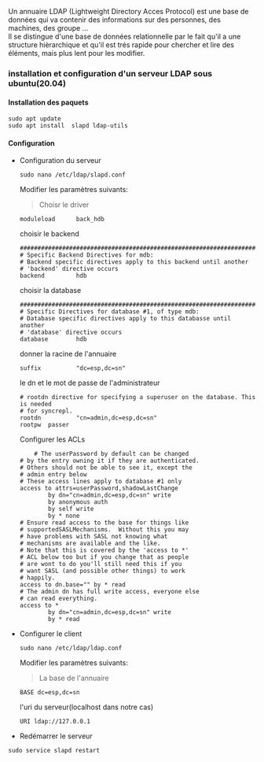 Un annuaire LDAP (Lightweight Directory Acces Protocol) est une base de données qui va contenir des informations sur des personnes, des machines, des groupe ...  
Il se distingue d'une base de données relationnelle par le fait qu'il a une structure hièrarchique et qu'il est trés rapide pour chercher et lire des éléments, mais plus lent pour les modifier.    
### installation et configuration d'un serveur LDAP sous ubuntu(20.04)

#### Installation des paquets

``` shell
sudo apt update
sudo apt install  slapd ldap-utils
```
#### Configuration

- Configuration du serveur
    ``` shell
    sudo nano /etc/ldap/slapd.conf
    ```
    Modifier les paramètres suivants:
    >Choisr le driver
    ``` shell
    moduleload      back_hdb
    ```
    choisir le backend
    ``` shell
    #######################################################################
    # Specific Backend Directives for mdb:
    # Backend specific directives apply to this backend until another
    # 'backend' directive occurs
    backend         hdb
    ```
    choisir la database
    ```shell
    #######################################################################
    # Specific Directives for database #1, of type mdb:
    # Database specific directives apply to this databasse until another
    # 'database' directive occurs
    database        hdb
    ```
    donner la racine de l'annuaire
    ``` shell
    suffix          "dc=esp,dc=sn"
    ```
    le dn et le mot de passe de l'administrateur
    ``` shell
    # rootdn directive for specifying a superuser on the database. This is needed
    # for syncrepl.
    rootdn          "cn=admin,dc=esp,dc=sn"
    rootpw  passer
    ```
    Configurer les ACLs
    ``` shell
        # The userPassword by default can be changed
    # by the entry owning it if they are authenticated.
    # Others should not be able to see it, except the
    # admin entry below
    # These access lines apply to database #1 only
    access to attrs=userPassword,shadowLastChange
            by dn="cn=admin,dc=esp,dc=sn" write
            by anonymous auth
            by self write
            by * none
    # Ensure read access to the base for things like
    # supportedSASLMechanisms.  Without this you may
    # have problems with SASL not knowing what
    # mechanisms are available and the like.
    # Note that this is covered by the 'access to *'
    # ACL below too but if you change that as people
    # are wont to do you'll still need this if you
    # want SASL (and possible other things) to work 
    # happily.
    access to dn.base="" by * read
    # The admin dn has full write access, everyone else
    # can read everything.
    access to *
            by dn="cn=admin,dc=esp,dc=sn" write
            by * read
    ```
- Configurer le client 
    ``` shell
    sudo nano /etc/ldap/ldap.conf
    ```
    Modifier les paramètres suivants:
    >La base de l'annuaire
    ``` shell
    BASE dc=esp,dc=sn
    ```
    l'uri du serveur(localhost dans notre cas)
    ``` shell
    URI ldap://127.0.0.1
    ```
- Redémarrer le serveur
``` shell
sudo service slapd restart
```